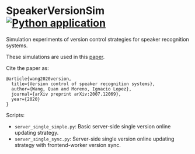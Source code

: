 # SpeakerVersionSim [![Python application](https://github.com/wq2012/SpeakerVersionSim/actions/workflows/python-app.yml/badge.svg)](https://github.com/wq2012/SpeakerVersionSim/actions/workflows/python-app.yml)

Simulation experiments of version control strategies for speaker recognition systems.

These simulations are used in this [paper](https://arxiv.org/abs/2007.12069).

Cite the paper as:

```
@article{wang2020version,
  title={Version control of speaker recognition systems},
  author={Wang, Quan and Moreno, Ignacio Lopez},
  journal={arXiv preprint arXiv:2007.12069},
  year={2020}
}
```

Scripts:

* `server_single_simple.py`: Basic server-side single version online updating strategy.
* `server_single_sync.py`: Server-side single version online updating strategy with frontend-worker version sync.